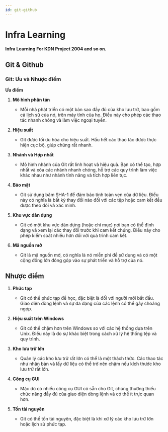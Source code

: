 ```yaml
---
id: git-github
---
```

# Infra Learning

#### Infra Learning For KDN Project 2004 and so on.


## Git & Github
### Git: Ưu và Nhược điểm

**Ưu điểm**

1. **Mô hình phân tán**
   - Mỗi nhà phát triển có một bản sao đầy đủ của kho lưu trữ, bao gồm cả lịch sử của nó, trên máy tính của họ. Điều này cho phép các thao tác nhanh chóng và làm việc ngoại tuyến.

2. **Hiệu suất**
   - Git được tối ưu hóa cho hiệu suất. Hầu hết các thao tác được thực hiện cục bộ, giúp chúng rất nhanh.

3. **Nhánh và Hợp nhất**
   - Mô hình nhánh của Git rất linh hoạt và hiệu quả. Bạn có thể tạo, hợp nhất và xóa các nhánh nhanh chóng, hỗ trợ các quy trình làm việc khác nhau như nhánh tính năng và tích hợp liên tục.

4. **Bảo mật**
   - Git sử dụng băm SHA-1 để đảm bảo tính toàn vẹn của dữ liệu. Điều này có nghĩa là bất kỳ thay đổi nào đối với các tệp hoặc cam kết đều được theo dõi và xác minh.

5. **Khu vực dàn dựng**
   - Git có một khu vực dàn dựng (hoặc chỉ mục) nơi bạn có thể định dạng và xem lại các thay đổi trước khi cam kết chúng. Điều này cho phép kiểm soát nhiều hơn đối với quá trình cam kết.

6. **Mã nguồn mở**
   - Git là mã nguồn mở, có nghĩa là nó miễn phí để sử dụng và có một cộng đồng lớn đóng góp vào sự phát triển và hỗ trợ của nó.

## Nhược điểm

1. **Phức tạp**
   - Git có thể phức tạp để học, đặc biệt là đối với người mới bắt đầu. Giao diện dòng lệnh và sự đa dạng của các lệnh có thể gây choáng ngợp.

2. **Hiệu suất trên Windows**
   - Git có thể chậm hơn trên Windows so với các hệ thống dựa trên Unix. Điều này là do sự khác biệt trong cách xử lý hệ thống tệp và quy trình.

3. **Kho lưu trữ lớn**
   - Quản lý các kho lưu trữ rất lớn có thể là một thách thức. Các thao tác như nhân bản và lấy dữ liệu có thể trở nên chậm nếu kích thước kho lưu trữ rất lớn.

4. **Công cụ GUI**
   - Mặc dù có nhiều công cụ GUI có sẵn cho Git, chúng thường thiếu chức năng đầy đủ của giao diện dòng lệnh và có thể ít trực quan hơn.

5. **Tốn tài nguyên**
   - Git có thể tốn tài nguyên, đặc biệt là khi xử lý các kho lưu trữ lớn hoặc lịch sử phức tạp.

